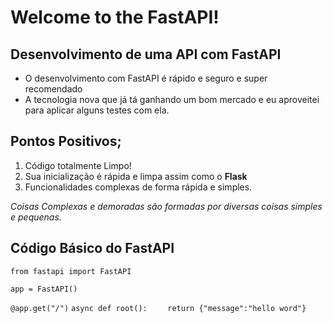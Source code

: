 # Welcome to the FastAPI!

## Desenvolvimento de uma API com FastAPI

* O desenvolvimento com FastAPI é rápido e seguro e super recomendado
* A tecnologia nova que já tá ganhando um bom mercado e eu aproveitei para aplicar alguns testes com ela.

## Pontos Positivos;

1. Código totalmente Limpo!
2. Sua inicialização é rápida e limpa assim como o **Flask**
3. Funcionalidades complexas de forma rápida e simples.

_Coisas Complexas e demoradas são formadas por diversas coisas simples e pequenas._

## Código Básico do FastAPI

`from fastapi import FastAPI`

`app = FastAPI()`

``@app.get("/")``
`async def root():`
`    return {"message":"hello word"}`

